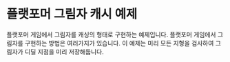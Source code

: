 # 플랫포머 그림자 캐시 예제

플랫포머 게임에서 그림자를 캐싱의 형태로 구현하는 예제입니다. 플랫포머 게임에서 그림자를 구현하는 방법은 여러가지가 있습니다. 이 예제는 미리 모든 지형을 검사하여 그림자가 디딜 지점을 미리 저장해둡니다.

